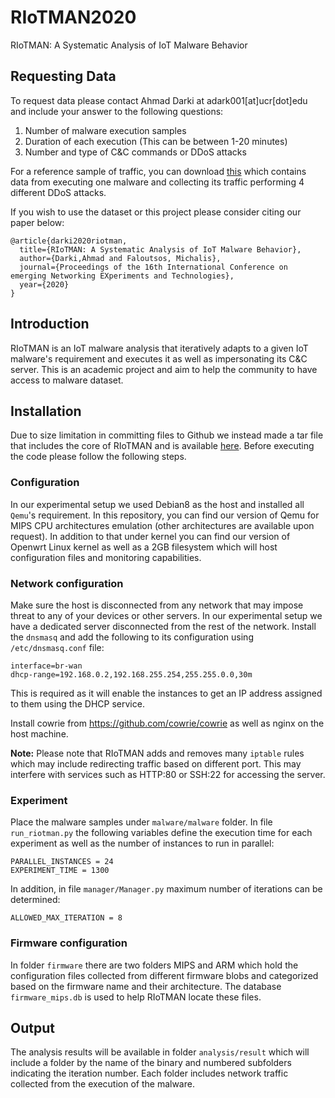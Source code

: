 
# RIoTMAN2020
RIoTMAN: A Systematic Analysis of IoT Malware Behavior


## Requesting Data
To request data please contact Ahmad Darki at adark001[at]ucr[dot]edu and include your answer to the following questions:

 1. Number of malware execution samples
 2. Duration of each execution (This can be between 1-20 minutes)
 3. Number and type of C&C commands or DDoS attacks

For a reference sample of traffic, you can download [this](https://www.cs.ucr.edu/~adark001/riotman/sample_ddos_traffic.tar.gz) which contains data from executing one malware and collecting its traffic performing 4 different DDoS attacks.

If you wish to use the dataset or this project please consider citing our paper below:

```
@article{darki2020riotman,
  title={RIoTMAN: A Systematic Analysis of IoT Malware Behavior},
  author={Darki,Ahmad and Faloutsos, Michalis},
  journal={Proceedings of the 16th International Conference on emerging Networking EXperiments and Technologies},
  year={2020}
}
```

## Introduction
RIoTMAN is an IoT malware analysis that iteratively adapts to a given IoT malware's requirement and executes it as well as impersonating its C&C server. This is an academic project and aim to help the community to have access to malware dataset.



## Installation

Due to size limitation in committing files to Github we instead made a tar file that includes the core of RIoTMAN and is available [here](https://www.cs.ucr.edu/~adark001/riotman/riotman.tar.gz).
Before executing the code please follow the following steps.


### Configuration
In our experimental setup we used Debian8 as the host and installed all `Qemu`'s requirement. In this repository, you can find our version of Qemu for MIPS CPU architectures emulation (other architectures are available upon request). In addition to that under kernel you can find our version of Openwrt Linux kernel as well as a 2GB filesystem which will host configuration files and monitoring capabilities.


### Network configuration
Make sure the host is disconnected from any network that may impose threat to any of your devices or other servers. In our experimental setup we have a dedicated server disconnected from the rest of the network.
Install the `dnsmasq` and add the following to its configuration using `/etc/dnsmasq.conf`  file:

```
interface=br-wan
dhcp-range=192.168.0.2,192.168.255.254,255.255.0.0,30m
```

This is required as it will enable the instances to get an IP address assigned to them using the DHCP service.


Install cowrie from https://github.com/cowrie/cowrie as well as nginx on the host machine.

**Note:** Please note that RIoTMAN adds and removes many `iptable` rules which may include redirecting traffic based on different port. This may interfere with services such as HTTP:80 or SSH:22 for accessing the server.

### Experiment
Place the malware samples under `malware/malware` folder. In file `run_riotman.py` the following variables define the execution time for each experiment as well as the number of instances to run in parallel:

```
PARALLEL_INSTANCES = 24
EXPERIMENT_TIME = 1300
```

In addition, in file `manager/Manager.py` maximum number of iterations can be determined:

```
ALLOWED_MAX_ITERATION = 8
```


### Firmware configuration
In folder `firmware` there are two folders MIPS and ARM which hold the configuration files collected from different firmware blobs and categorized based on the firmware name and their architecture. The database `firmware_mips.db` is used to help RIoTMAN locate these files.


## Output
The analysis results will be available in folder `analysis/result` which will include a folder by the name of the binary and numbered subfolders indicating the iteration number. Each folder includes network traffic collected from the execution of the malware.
